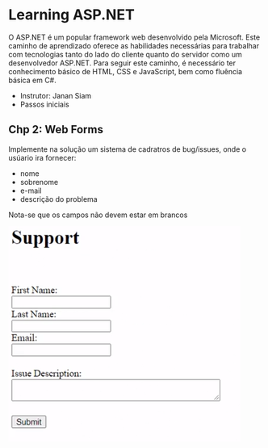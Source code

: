 # Learning ASP.NET

O ASP.NET é um popular framework web desenvolvido pela Microsoft. Este caminho de aprendizado oferece as habilidades necessárias para trabalhar com tecnologias tanto do lado do cliente quanto do servidor como um desenvolvedor ASP.NET. Para seguir este caminho, é necessário ter conhecimento básico de HTML, CSS e JavaScript, bem como fluência básica em C#.

- Instrutor: Janan Siam
- Passos iniciais


## Chp 2: Web Forms
Implemente na solução um sistema de cadratros de bug/issues, onde o usúario ira fornecer:
- nome
- sobrenome
- e-mail
- descrição do problema

Nota-se que os campos não devem estar em brancos

![exemplo da tela](1%20Learning%20ASPNET\Chp%202\page.png)

